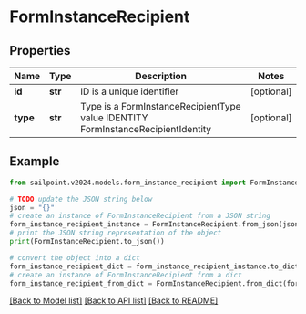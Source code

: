 # FormInstanceRecipient


## Properties

Name | Type | Description | Notes
------------ | ------------- | ------------- | -------------
**id** | **str** | ID is a unique identifier | [optional] 
**type** | **str** | Type is a FormInstanceRecipientType value IDENTITY FormInstanceRecipientIdentity | [optional] 

## Example

```python
from sailpoint.v2024.models.form_instance_recipient import FormInstanceRecipient

# TODO update the JSON string below
json = "{}"
# create an instance of FormInstanceRecipient from a JSON string
form_instance_recipient_instance = FormInstanceRecipient.from_json(json)
# print the JSON string representation of the object
print(FormInstanceRecipient.to_json())

# convert the object into a dict
form_instance_recipient_dict = form_instance_recipient_instance.to_dict()
# create an instance of FormInstanceRecipient from a dict
form_instance_recipient_from_dict = FormInstanceRecipient.from_dict(form_instance_recipient_dict)
```
[[Back to Model list]](../README.md#documentation-for-models) [[Back to API list]](../README.md#documentation-for-api-endpoints) [[Back to README]](../README.md)



